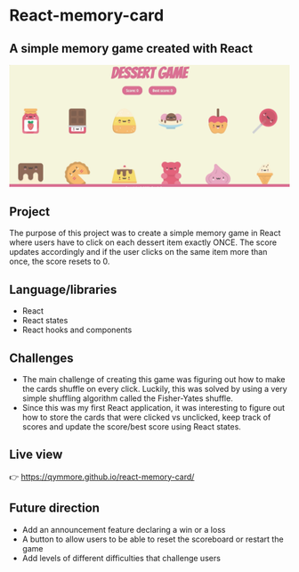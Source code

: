 # React-memory-card

## A simple memory game created with React

![memory-game](./src/assets/images/memorygame.gif)

## Project 
The purpose of this project was to create a simple memory game in React where users have to click on each dessert item exactly ONCE. The score updates accordingly and if the user clicks on the same item more than once, the score resets to 0. 

## Language/libraries 
- React
- React states
- React hooks and components

## Challenges

- The main challenge of creating this game was figuring out how to make the cards shuffle on every click. Luckily, this was solved by using a very simple shuffling algorithm called the Fisher-Yates shuffle.
- Since this was my first React application, it was interesting to figure out how to store the cards that were clicked vs unclicked, keep track of scores and update the score/best score using React states.

## Live view
👉 https://qymmore.github.io/react-memory-card/

## Future direction
- Add an announcement feature declaring a win or a loss
- A button to allow users to be able to reset the scoreboard or restart the game
- Add levels of different difficulties that challenge users

